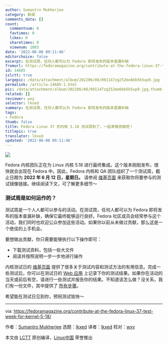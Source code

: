 ```yaml
---
author: Sumantro Mukherjee
category: 新闻
comments_data: []
count:
  commentnum: 0
  favtimes: 0
  likes: 0
  sharetimes: 0
  viewnum: 1803
date: '2022-06-08 09:11:46'
editorchoice: false
excerpt: 在测试周，任何人都可以为 Fedora 即将发布的版本查漏补缺
fromurl: https://fedoramagazine.org/contribute-at-the-fedora-linux-37-test-week-for-kernel-5-18/
id: 14685
islctt: true
largepic: /data/attachment/album/202206/08/091147zg252mo6bb5k5up9.jpg
permalink: /article-14685-1.html
pic: /data/attachment/album/202206/08/091147zg252mo6bb5k5up9.jpg.thumb.jpg
related: []
reviewer: wxy
selector: lkxed
summary: 在测试周，任何人都可以为 Fedora 即将发布的版本查漏补缺
tags:
- Fedora
thumb: false
title: Fedora Linux 37 的内核 5.18 测试周到了，一起来做贡献吧！
titlepic: true
translator: lkxed
updated: '2022-06-08 09:11:46'
---
```


![](/data/attachment/album/202206/08/091147zg252mo6bb5k5up9.jpg)


Fedora 内核团队正在为 Linux 内核 5.18 进行最终集成。这个版本刚刚发布，很快就会出现在 Fedora 中。因此，Fedora 内核和 QA 团队组织了一个测试周，截止日期为 **2022 年 6 月 12 日，星期日。** 请参阅 [维基页面](http://fedoraproject.org/wiki/Test_Day:2022-06-05_Kernel_5.18_Test_Week) 来获取你将要参与的测试镜像链接。继续阅读下文，可了解更多细节～


### 测试周是如何运作的？


测试周是一个人人都可以参与的活动。在测试周，任何人都可以为 Fedora 即将发布的版本查漏补缺，确保它最终能够运行良好。Fedora 社区成员会经常参与这个活动，我们同时也欢迎公众参加这些活动。如果你以前从未做过贡献，那么这是一个绝佳的上手机会。


要想做出贡献，你只需要能够执行以下操作即可：


* 下载测试资料，包括一些大文件
* 阅读并按照说明一步一步地进行操作


内核测试日的 [维基页面](http://fedoraproject.org/wiki/Test_Day:2022-06-05_Kernel_5.18_Test_Week) 提供了很多关于测试内容和测试方法的有用信息。完成一些测试后，你可以在测试日的 [Web 应用](https://testdays.fedoraproject.org/events/136) 上记录下你的测试结果。如果你在活动的当天或前后有空，请进行一些测试并报告你的结果。不知道该怎么做？没关系，我们有一份文件，其中提供了 [所有步骤](https://docs.fedoraproject.org/en-US/quick-docs/kernel/howto-kernel-testday/)。


希望能在测试日见到你，预祝测试愉快～




---


via: <https://fedoramagazine.org/contribute-at-the-fedora-linux-37-test-week-for-kernel-5-18/>


作者：[Sumantro Mukherjee](https://fedoramagazine.org/author/sumantrom/) 选题：[lkxed](https://github.com/lkxed) 译者：[lkxed](https://github.com/lkxed) 校对：[wxy](https://github.com/wxy)


本文由 [LCTT](https://github.com/LCTT/TranslateProject) 原创编译，[Linux中国](https://linux.cn/) 荣誉推出